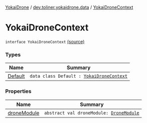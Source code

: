 [YokaiDrone](../../index.md) / [dev.toliner.yokaidrone.data](../index.md) / [YokaiDroneContext](./index.md)

# YokaiDroneContext

`interface YokaiDroneContext` [(source)](https://github.com/toliner/YokaiDrone/tree/master/src/main/kotlin/dev/toliner/yokaidrone/data/YokaiDroneContext.kt#L10)

### Types

| Name | Summary |
|---|---|
| [Default](-default/index.md) | `data class Default : `[`YokaiDroneContext`](./index.md) |

### Properties

| Name | Summary |
|---|---|
| [droneModule](drone-module.md) | `abstract val droneModule: `[`DroneModule`](../-drone-module/index.md) |
